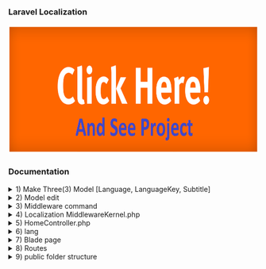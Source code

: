 ### Laravel Localization
<a href="https://localization.aslambd.com/" target="_blank">
	<img src="storage/images/click_me.png" width="auto" height="260">
</a>

### Documentation

<details>
   <summary>1) Make Three(3) Model [Language, LanguageKey, Subtitle]</summary>

		i) php artisan make:model Language -m
		   app/database/migrations/language
		      
		      Schema::create('languages', function (Blueprint $table) {
		         $table->id();
		         $table->string('name');
		         $table->string('countryImage');
		         $table->timestamps();
		     	});

		ii) php artisan make:model LanguageKey -m
		    app/database/migrations/language_keys

		      Schema::create('language_keys', function (Blueprint $table) {
		         $table->id();
		         $table->string('key');
		         $table->timestamps();
		     	});
	      

		iii) php artisan make:model Subtitle -m
		     App/database/migrations/subtitles

		     	Schema::create('subtitles', function (Blueprint $table) {
		         $table->id();
		         $table->integer('languageKey_id');
		         $table->integer('language_id');
		         $table->text('subtitle');
		         $table->timestamps();
		     	});

		iv) php artisan migrate
</details>

<details>
   <summary>2) Model edit</summary>

		i) app/Language.php
			
			<?php
				namespace App;
				use Illuminate\Database\Eloquent\Model;
				class Language extends Model {
				   protected $fillable = ['name', 'countryImage'];
				   public function subtitle(){
				        return $this->hasOne(Subtitle::class);
				   }
				}

		ii) app/Subtitle.php

			<?php
				namespace App;
				use Illuminate\Database\Eloquent\Model;
				class Subtitle extends Model{
				   protected $fillable = ['languageKey_id', 'language_id', 'subtitle'];
					
					public function languageKey(){
				        return $this->belongsTo('App\LanguageKey','languageKey_id', 'id');
				   }
				   
				   public function language(){
				        return $this->belongsTo('App\Language','language_id', 'id');
				   }
				}
</details>

<details>
   <summary>3) Middleware command</summary>

		php artisan make:middleware Localization
		app/Http/Middleware/Localization.php

			<?php
				// Localization.php
				namespace App\Http\Middleware;
				use Closure;
				use App;
				class Localization {
				   public function handle($request, Closure $next) {
				      if (session()->has('locale')) {
				         App::setLocale(session()->get('locale'));
				      }
				      return $next($request);
				   }
				}
</details>

<details>
   <summary>4) Localization MiddlewareKernel.php</summary>
		App\Http\Kernel's $middlewareGroup's array
   
   	protected $middlewareGroups = [
        'web' => [
            \App\Http\Middleware\EncryptCookies::class,
            \Illuminate\Cookie\Middleware\AddQueuedCookiesToResponse::class,
            \Illuminate\Session\Middleware\StartSession::class,
            // \Illuminate\Session\Middleware\AuthenticateSession::class,
            \Illuminate\View\Middleware\ShareErrorsFromSession::class,
            \App\Http\Middleware\VerifyCsrfToken::class,
            \Illuminate\Routing\Middleware\SubstituteBindings::class,
            \App\Http\Middleware\Localization::class, /*Insert this line only*/
        	],

        	'api' => [
            'throttle:60,1',
            'bindings',
        	],
    	]; 
</details>

<details>
   <summary>5) HomeController.php</summary>
		app/http/controllers/HomeController.php

		<?php
			namespace App\Http\Controllers;
			use Illuminate\Http\Request;
			use DB;
			use App;
			use App\Language;
			use App\LanguageKey;
			use App\Subtitle;
			class HomeController extends Controller{
			   public function lang($locale, $languageId){
			      App::setLocale($locale);
			      session()->put('locale', $locale);
			      session()->put('languageId', $languageId);
			      return redirect()->back();
			   }

			   public function home(){     
			      return view('home');
			   }

			   // addLanguage
			   public function addLanguage(Request $request){

			      $validator = $request->validate([
			         'name'=>'required|unique:languages,name',
			         'flag'=>'required'
			      ]);

			      if ($request->hasFile('flag')){
			         if($files=$request->file('flag')){
			            $countryName = $request->name;
			            $countryImage = $request->flag;
			            $fullName=$countryName.".".$countryImage->getClientOriginalExtension();
			            $files->move('assets/flag/', $fullName);
			            $imageLink = "assets/flag/". $fullName;

			            Language::insert([
			               'name'=>$request->name,    
			               'countryImage'=>$imageLink
			            ]);
			         }
			         return back()->with('success','Language add Successfully');
			      }else{
			         return back()->with('fail','Sorry! Language add Fail. Try new language.');
			      }
			   }

			   // addKey
			   public function addKey(Request $request){
			      $validator = $request->validate([
			         'key'=>'required|unique:language_keys,key'
			      ]);

			      $languageKey_id = LanguageKey::insertGetId([
			            'key'=>$request->key
			      ]);

			      Subtitle::insert([
			         'languageKey_id'=>$languageKey_id,    
			         'language_id'=>1,    
			         'subtitle'=>$request->key
			      ]);
			      return back()->with('success','Language key add Successfully');
			   }

			   //Subtitle
			   public function subtitle(){
			      return view('subtitle');
			   }
			   
			   public function addSubtitle(Request $request){
			      Subtitle::insert([
			         'languageKey_id'=>$request->languageKey_id,    
			         'language_id'=>$request->language_id,  
			         'subtitle'=>$request->subtitle
			      ]);
			      return back()->with('success','Subtitle add Successfully');
			   }

			   public function editSubtitle(Request $request){

			      Subtitle::find($request->id)->update([
			         'subtitle'=>$request->subtitle
			      ]);
			      return back();
			   }

			}
</details>

<details>
   <summary>6) lang</summary>

		i)	resources/lang/en/language.php
			Make file: language.php

			<?php
				//Language Default [English] which id no == 1

				$languageId = 1;
				$lange = App\Subtitle::where('language_id', $languageId)->select('languageKey_id', 'subtitle')->get();
				$output = array();

				foreach ($lange as $lang) {
				   $output[$lang->languageKey->key]= $lang->subtitle;
				}
				return $output;

   	ii) Make folder: All_Language
			resources/lang/All_Language/language.php</p>
	
			<?php
				$languageId = session()->get('languageId');
				$lange = App\Subtitle::where('language_id', $languageId)->select('languageKey_id', 'subtitle')->get();
				$output = array();

				foreach ($lange as $lang) {
					$output[$lang->languageKey->key]= $lang->subtitle;
				}
				return $output;		
</details>

<details>
   <summary>7) Blade page</summary>

		i) app.blade.php
	      resources/views/layouts/app.blade.php

	      <!doctype html>
			<html lang="{{ str_replace('_', '-', app()->getLocale()) }}">
				<head>
					@include('includes.head')
				</head>
				<body>
					@include('includes.header')
					@yield('content')
					@include('includes.modal')
					@include('includes.footer')
					
				</body>
			</html>

		ii) head.blade.php
	      resources/views/includes/head.blade.php

			<meta charset="utf-8">
			<meta name="viewport" content="width=device-width, initial-scale=1">
			{{-- <meta http-equiv="refresh" content="2" /> --}}
			<!-- CSRF Token -->
			<meta name="csrf-token" content="{{ csrf_token() }}">
			<title>{{ config('app.name', 'Laravel') }}</title>

			<!-- Fonts -->
			<link rel="dns-prefetch" href="//fonts.gstatic.com">
			<link rel="stylesheet" type="text/css" href="https://cdnjs.cloudflare.com/ajax/libs/font-awesome/5.15.3/css/all.min.css">
			<link href="https://fonts.googleapis.com/css?family=Nunito" rel="stylesheet" type="text/css">
			<link rel="stylesheet" href="https://cdn.jsdelivr.net/npm/bootstrap@4.6.0/dist/css/bootstrap.min.css">
			<link rel="stylesheet" type="text/css" href="//cdn.datatables.net/1.10.24/css/jquery.dataTables.min.css">

			<link href="{{ asset('assets/style.css') }}" rel="stylesheet">

		iii) header.blade.php
	      resources/views/includes/header.blade.php

			<nav class="navbar navbar-expand-md navbar-light navbar-laravel" style="background-color: cyan;">
			   <div class="container">
			      <a class="navbar-brand" href="{{ url('/') }}">
			         {{ config('app.name', 'Localization') }}
			      </a>
			      <button class="navbar-toggler" type="button" data-toggle="collapse" data-target="#navbarSupportedContent" aria-controls="navbarSupportedContent" aria-expanded="false" aria-label="{{ __('Toggle navigation') }}">
			         <span class="navbar-toggler-icon"></span>
			      </button>
			      <div class="collapse navbar-collapse" id="navbarSupportedContent">
			         <ul class="navbar-nav m-auto">
			            <li class="nav-item">
			               <a class="nav-link btn btn-sm btn-primary text-light" data-toggle="modal" data-original-title="test" data-target="#addLanguage">Add Language</a>
			            </li>
			            <li class="nav-item mx-2">
			               <a class="nav-link btn btn-sm btn-success text-light" data-toggle="modal" data-original-title="test" data-target="#addKey">Add Key</a>
			            </li>
			             <li class="nav-item">
			               <a class="nav-link btn btn-sm btn-secondary text-light" href="{{url('subtitle')}}">Add Subtitle</a>
			            </li>
			         </ul>
			         
			         <ul class="navbar-nav ml-auto">
			            <li class="nav-item dropdown">
			               <a id="navbarDropdown" class="nav-link dropdown-toggle" href="#" role="button" data-toggle="dropdown" aria-haspopup="true" aria-expanded="false" v-pre>

			                  {{-- Language <span class="caret"></span> --}}
			                  <i class="fas fa-globe"></i> 
			                  @php
			                     if(session()->get('languageId')){
			                        $languageId = session()->get('languageId');
			                        $id=$languageId;
			                        $Language = App\Language::find($id);
			                     }else{
			                        $languageId = 1;
			                        $id=$languageId;
			                        $Language = App\Language::find($id);
			                     }
			                  @endphp

			                  @switch($languageId)    
			                     @case($id)
			                        {{$Language->name}}
			                     @break
			                     @default
			                        English
			                  @endswitch
			               </a>

			               {{-- Top side --}}
			               <div class="dropdown-menu dropdown-menu-right" aria-labelledby="navbarDropdown">
			                  @php
			                     $Languages = App\Language::all();
			                  @endphp

			                  @foreach($Languages as $Language)
			                     <a class="dropdown-item" href="{{url('lang', ['All_Language', $Language->id])}}">
			                        <img src="{{asset($Language->countryImage)}}" width="30px" height="20x">&nbsp; {{$Language->name}}
			                     </a>
			                  @endforeach
			               </div>
			            </li>
			         </ul>
			      </div>
			   </div>
			</nav>
   
		iv) modal.blade.php
      	resources/views/includes/modal.blade.php

	      {{-- Add Language --}}
			   <div class="modal fade" id="addLanguage" data-backdrop="static" data-keyboard="false" tabindex="-1" role="dialog" aria-labelledby="exampleModalLabel" aria-hidden="true">
			      <div class="modal-dialog" role="document">
			         <div class="modal-content">
			            <div class="modal-header">
			               <h5 class="modal-title f-w-600" id="exampleModalLabel">Add Language</h5>
			               <button class="close" type="button" data-dismiss="modal" aria-label="Close"><span aria-hidden="true">×</span></button>
			            </div>
			            <div class="modal-body">
			               
			               <form action="{{ url('addLanguage') }}" method="post" enctype="multipart/form-data" class="needs-validation" >
			                  @csrf
			                  <div class="form"> 
			                     <div class="form-group">
			                        <label for="name" class="mb-1">Language Full Name:</label>
			                        <input name="name" class="form-control" id="name" type="text" value="{{ old('name')}}" placeholder="Ex: Bangladesh, Japan, India" required>
			                     </div>

			                     <div class="form-group">
			                        <label for="codeTitle" class="mb-1">Country Image/Logo:</label>
			                        <input type="file" class="form-control" name="flag" required>
			                     </div>
			                  </div>
			                  <div class="modal-footer">
			                     <button class="btn btn-primary" type="submit">Add Now</button>
			                     <button class="btn btn-secondary" type="button" data-dismiss="modal">Close</button>
			                  </div>
			               </form>
			            </div>
			         </div>
			      </div>
			   </div>

			{{-- Add Key --}}
			   <div class="modal fade" id="addKey" data-backdrop="static" data-keyboard="false" tabindex="-1" role="dialog" aria-labelledby="exampleModalLabel" aria-hidden="true">
			      <div class="modal-dialog" role="document">
			         <div class="modal-content">
			            <div class="modal-header">
			               <h5 class="modal-title f-w-600" id="exampleModalLabel">Add Key</h5>
			               <button class="close" type="button" data-dismiss="modal" aria-label="Close"><span aria-hidden="true">×</span></button>
			            </div>
			            <div class="modal-body">
			               
			               <form action="{{ url('addKey') }}" method="post" enctype="multipart/form-data" class="needs-validation" >
			                  @csrf
			                  <div class="form">                     
			                     <div class="form-group">
			                        <label for="key" class="mb-1">Key Name:</label>
			                        <input name="key" class="form-control" id="key" type="text" value="{{ old('key')}}" placeholder="Ex: Home_Page, Profile_page" required>
			                     </div>
			                  </div>
			                  <div class="modal-footer">
			                     <button class="btn btn-primary" type="submit">Add Now</button>
			                     <button class="btn btn-secondary" type="button" data-dismiss="modal">Close</button>
			                  </div>
			               </form>
			            </div>
			         </div>
			      </div>
			   </div>

			{{-- Edit Subtitle --}}
			   <div class="modal fade" id="editSubtitle" data-backdrop="static" data-keyboard="false" tabindex="-1" role="dialog" aria-labelledby="exampleModalLabel" aria-hidden="true">
			      <div class="modal-dialog" role="document">
			         <div class="modal-content">
			            <div class="modal-header">
			               <h5 class="modal-title f-w-600" id="exampleModalLabel">Edit code</h5>
			               <button class="close" type="button" data-dismiss="modal" aria-label="Close"><span aria-hidden="true">×</span></button>
			            </div>
			            <div class="modal-body">
			               <form action="{{ url('editSubtitle') }}" method="post" enctype="multipart/form-data" class="needs-validation" >
			                  @csrf
			                  <div class="form">
			                     <div class="form-group">
			                        <label for="language_key" class="mb-2">Key Id :</label>
			                        <input name="id" class="form-control" id="id" readonly>
			                     </div>                     
			                     <div class="form-group">
			                        <label for="language_key" class="mb-2">Language key :</label>
			                        <input name="language_key" class="form-control" id="language_key" type="text" readonly>
			                     </div>
			                     <div class="form-group">
			                        <label for="subtitle" class="mb-2">Subtitle Code :</label>
			                        <textarea name="subtitle" class="form-control" id="subtitle" type="text" rows="5"></textarea>
			                     </div>
			                  </div>
			                  <div class="modal-footer">
			                     <button class="btn btn-primary" type="submit">Change Code</button>
			                     <button class="btn btn-secondary" type="button" data-dismiss="modal">Close</button>
			                  </div>
			               </form>			               
			            </div>
			         </div>
			      </div>
			   </div>

		v) footer.blade.php
     		resources/views/includes/footer.blade.php

	     	<script src="https://code.jquery.com/jquery-3.4.1.min.js"></script>
			<script src="https://cdn.jsdelivr.net/npm/bootstrap@5.0.0-beta2/dist/js/bootstrap.bundle.min.js"></script> 
			<script src="https://cdn.jsdelivr.net/npm/bootstrap@4.6.0/dist/js/bootstrap.min.js"></script>
			<script type="text/javascript" src="//cdn.datatables.net/1.10.24/js/jquery.dataTables.min.js"></script>

		   {{-- Edit subtitle --}}
		   <script type="text/javascript">
		      $('#editSubtitle').on('show.bs.modal', function (event) {
		         console.log('Model Opened')
		         var button = $(event.relatedTarget)

		         var id = button.data('id') 
		         // var codeTitle = button.data('codeTitle') [Camel case not allow. So don't use it]
		         var language_key = button.data('language_key') 
		         var subtitle = button.data('subtitle') 
		         
		         var modal = $(this)
		         
		         modal.find('.modal-body #id').val(id);
		         modal.find('.modal-body #language_key').val(language_key);
		         modal.find('.modal-body #subtitle').val(subtitle);
		      })
		   </script>

		   <script type="text/javascript">
		      $(document).ready( function () {
		         $('.table').DataTable();
		      } );
		   </script>

		   <script type="text/javascript">
		      window.setTimeout(function() {
		          $(".alert").fadeTo(500, 0).slideUp(500, function(){
		              $(this).remove(); 
		          });
		      }, 5000);
		   </script>
  
   	vi) home.blade.php
      	resources/views/home.blade.php

	      @extends('layouts.app')

			@section('content')
			<div class="container">
			   <div class="row justify-content-center">

			      @if (session('success'))
			         <div class="alert alert-success" role="alert">
			             {{ session('success') }}
			         </div>
			      @endif
			      @if (session('fail'))
			         <div class="alert alert-danger" role="alert">
			             {{ session('fail') }}
			         </div>
			      @endif
			      <div class="col-md-8">
			         <div class="card">
			            <div class="card-header bg-success mb-2">Example Subtitle</div>
			            <div class="card-body">
			               <p> {{ trans('language.Hellow, how are you?')}}</p>
			               <p> @lang('language.Hellow,how are you?')  </p>
			               <p>{{ __('language.Enter your Password')}}</p>
			               {{-- Space allow on laravel --}}
			            </div>
			         </div>
			         <br>
			         <a class="btn btn-info" href="{{url('/')}}">Back page</a>
			      </div>
			   </div>
			</div>
			@endsection     

   	vii) subtitle.blade.php
	      resources/views/subtitle.blade.php
	      
	      @extends('layouts.app')
			@section('content')
			<div class="container my-4">
		      @if (session('success'))
		         <div class="alert alert-success" role="alert">
		             {{ session('success') }}
		         </div>
		      @endif
		      @if (session('fail'))
		         <div class="alert alert-danger" role="alert">
		             {{ session('fail') }}
		         </div>
		      @endif
			   <div class="d-flex align-items-start row mt-4">
			      <div class="nav flex-column col-auto nav-pills bg-light border p-1" id="v-pills-tab" role="tablist" aria-orientation="vertical">

			         @php
			            $Languages = App\Language::all();
			            $total_languageKey = App\LanguageKey::all()->count();            
			         @endphp
			         @foreach($Languages as $Language)

			            <button class="nav-link btn btn-sm btn-outline-primary p-1 m-1 @if($loop->index==0) active @endif" data-bs-toggle="pill" data-bs-target="#v-pills-{{$Language->id}}">
			               {{$Language->name}}
			            </button>
			         @endforeach
			      </div>

			      <div class="tab-content col" id="v-pills-tabContent">
			         @foreach($Languages as $Language)
			            @php  $total_complete_subtitle = App\Subtitle::where('language_id', $Language->id)->get()->count(); 
			                  $total_incomplete_subtitle = $total_languageKey - $total_complete_subtitle;
			            @endphp

			            <div class="tab-pane fade show @if($loop->index==0) active @endif" id="v-pills-{{$Language->id}}">
			               <div class="nav nav-tabs" id="nav-tab" role="tablist">
			                  <button class="nav-link btn-sm bg-danger text-light @if($loop->index==0) active @endif" data-bs-toggle="tab" data-bs-target="#nav-{{$Language->id}}_code">Incomplete Subtitle[{{$total_incomplete_subtitle}}/{{$total_languageKey}}]</button>
			                  <button class="nav-link btn-sm bg-success text-light" data-bs-toggle="tab" data-bs-target="#nav-{{$Language->id}}_output">Complete Subtitle[{{$total_complete_subtitle}}/{{$total_languageKey}}]</button>
			               </div>

			               <div class="tab-content" id="nav-tabContent">
			                  <div class="tab-pane fade show active resp-tab-content" id="nav-{{$Language->id}}_code" role="tabpanel" aria-labelledby="nav-{{$Language->id}}_code-tab">
			                     <div class="row">
			                        <div class="col">
			                           <div class="card">
			                              <div class="card-body">                       
			                                 <div class="card-header bg-danger mb-2">{{$Language->name}}</div>
			                                    <table class="table table-striped table-bordered">

			                                       <thead class="text-center">
			                                          <tr>
			                                             <th>KeyId</th>
			                                             <th>Key value</th>
			                                             <th>Enter Subtitle</th>
			                                             <th>Action</th>
			                                          </tr>
			                                       </thead>
			                                       <tbody>
			                                          @php
			                                             $subtitleKeys = 
			                                                App\LanguageKey::join('subtitles', 'subtitles.languageKey_id', '=', 'language_keys.id')
			                                                   ->join('languages', 'languages.id', '=', 'subtitles.language_id')
			                                                   ->where('subtitles.language_id', '=', $Language->id)
			                                                   ->select('subtitles.languagekey_id')->get();

			                                             $subtitleKeys = collect($subtitleKeys)->pluck('languagekey_id');
			                                             $keys = App\LanguageKey::all();
			                                             $allKeys = collect($keys)->pluck('id');
			                                             $unSubtitles = $allKeys->diff($subtitleKeys);  
			                                          @endphp
			                                             @foreach($unSubtitles as $id)                                            
			                                                @php 
			                                                   $LanguageKey = App\LanguageKey::find($id);
			                                                @endphp
			                                                <tr>
			                                                   <form action="{{ url('addSubtitle') }}" method="post">
			                                                      @csrf
			                                                         <td>
			                                                            <input type="hidden" name="languageKey_id" value="{{$LanguageKey->id}}"> {{$LanguageKey->id}}
			                                                         </td>
			                                                         <td>
			                                                            <input type="hidden" name="language_id" value="{{$Language->id}}"> {{ $LanguageKey->key}}
			                                                         </td>
			                                                         <td >
			                                                            <input type="" class="subtitle_input" name="subtitle" required>
			                                                         </td>
			                                                         <td>

			                                                            <button class="btn btn-sm btn-danger text-light">Add Subtitle</button>

			                                                         </td>
			                                                   </form>
			                                                </tr>
			                                             @endforeach
			                                       </tbody>
			                                    </table>                                   
			                              </div>
			                           </div>
			                        </div>
			                     </div>
			                  </div>
			                  <div class="tab-pane fade" id="nav-{{$Language->id}}_output" role="tabpanel" aria-labelledby="nav-{{$Language->id}}_output-tab">
			                      <div class="row">
			                        <div class="col">
			                           <div class="card">
			                              <div class="card-body">                       
			                                 <div class="card-header bg-success mb-2">{{$Language->name}}</div>
			                                    <table class="table table-striped table-bordered">
			                                       <thead class="text-center">
			                                          <tr>
			                                             <th>KeyId</th>
			                                             <th>Key value</th>
			                                             <th>Subtitle</th>
			                                             <th>Action</th>
			                                          </tr>
			                                       </thead>
			                                       <tbody>
			                                          @php
			                                             $subtitleKeys = 
			                                                App\LanguageKey::join('subtitles', 'subtitles.languageKey_id', '=', 'language_keys.id')
			                                                   ->join('languages', 'languages.id', '=', 'subtitles.language_id')
			                                                   ->where('subtitles.language_id', '=', $Language->id)
			                                                   ->select('subtitles.id','subtitles.languagekey_id', 'subtitles.subtitle')->get();
			                                          @endphp
			                                          @foreach($subtitleKeys as $subtitleKey)
			                                             @php
			                                                $LanguageKeys = App\LanguageKey::where('id', '=', $subtitleKey->languagekey_id)->get();
			                                             @endphp
			                                             @foreach($LanguageKeys as $LanguageKey)
			                                                <tr>
			                                                   <td>{{ $LanguageKey->id}}</td>
			                                                   <td>{{ $LanguageKey->key}}</td>
			                                                   <td>{{ $subtitleKey->subtitle}}</td>
			                                                   <td
			                                                      <a class="btn btn-sm btn-success text-light" data-toggle="modal" data-target="#editSubtitle" data-id="{{$subtitleKey->id}}" data-language_key="{{$LanguageKey->key}}" data-subtitle="{{$subtitleKey->subtitle}}">Edit</a>
			                                                   </td>
			                                                </tr>
			                                             @endforeach                               
			                                          @endforeach                                            
			                                       </tbody>
			                                    </table>
			                              </div>
			                           </div>
			                        </div>
			                     </div>
			                  </div>                   
			               </div>
			            </div>
			         @endforeach
			      </div>
			   </div>
			</div>
			@endsection

		viii) welcome.blade.php
	      resources/views/welcome.blade.php

	   	@extends('layouts.app')
			@section('content')
			<div class="container">
			   <div class="row justify-content-center">
			      <div class="col-md-8">
			         <div class="card">
			            <div class="card-header bg-success mb-2">Example Subtitle</div>
			            <div class="card-body p-2">
			               <p> {{ trans('language.Hellow, how are you?')}}  </p>
			               <p> {{ __('language.Enter Father\'s name')}} </p>
			               <p> @lang('language.Forget your password?')  </p
			               {{-- Space allow on laravel --}}
			            </div>
			         </div> <br>
			         <a class="btn btn-info" href="{{url('next')}}">Next page</a>
			      </div>
			      <div class="row">
			         <div class="col">
			            <div class="card">
			               <div class="card-body">
			                  <div class="card-header bg-success mb-2">All Subtitle</div>
			                  <table class="table table-bordered">
			                     <thead class="text-center">
			                        <tr>
			                           <th>Id</th>
			                           <th>Key</th>
			                           <th>Language </th>
			                           <th>Subtitle</th>
			                        </tr>
			                     </thead>
			                     <tbody>
			                        @php
			                           $subtitles = App\Subtitle::all();
			                        @endphp
			                        @foreach($subtitles as $subtitle)
			                        <tr>
			                           <td>{{ $subtitle->id}}</td>
			                           <td>{{ $subtitle->languageKey->key}}</td>
			                           <td>{{ $subtitle->language->name}}</td>
			                           <td>{{ $subtitle->subtitle}}</td>
			                        </tr>
			                        @endforeach
			                     </tbody>
			                  </table>
			               </div>
			            </div>
			         </div>
			      </div>
			   </div>
			</div>
			@endsection
</details>

<details>
   <summary>8) Routes</summary>
		routes/web.php

		<?php
			use Illuminate\Support\Facades\Route;

			Route::get('lang/{locale}/{langId}', 'HomeController@lang');

			Route::get('/', function () {
			    return view('welcome');
			});

			Auth::routes();

			Route::post('addLanguage', 'HomeController@addLanguage')->name('addLanguage');
			Route::post('addKey', 'HomeController@addKey')->name('addKey');

			Route::get('subtitle', 'HomeController@subtitle')->name('subtitle');
			Route::post('addSubtitle', 'HomeController@addSubtitle')->name('addSubtitle');
			Route::post('editSubtitle', 'HomeController@editSubtitle')->name('editSubtitle');
</details>

<details>
   <summary>9) public folder structure</summary>
   		
		public
			assets
				css/
				js/
				flag/ 
					->English.png
					->French.png
					->Japan.png
					->Spanish.

				N:B: Image will be upload by system when language will be added.
						Image size should be 80*50 for better position.[Not mandatory]

		Link:

		Laravel Dynamic Localization

		1) https://appdividend.com/2019/04/01/how-to-create-multilingual-website-using-laravel-localization/

		2) See only this time (3:30 - 3:40)
			-> For create  database table
			-> Call Table from database and convert array[]
		https://www.youtube.com/watch?v=cmmJ-upACd8&ab_channel=ProgrammerSayed
</details>
